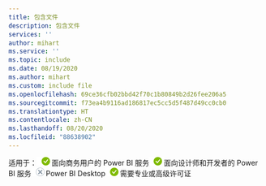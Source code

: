 ```yaml
---
title: 包含文件
description: 包含文件
services: ''
author: mihart
ms.service: ''
ms.topic: include
ms.date: 08/19/2020
ms.author: mihart
ms.custom: include file
ms.openlocfilehash: 69ce36cfb02bbd42f70c1b80849b2d26fee206a5
ms.sourcegitcommit: f73ea4b9116ad186817ec5cc5d5f487d49cc0cb0
ms.translationtype: HT
ms.contentlocale: zh-CN
ms.lasthandoff: 08/20/2020
ms.locfileid: "88638902"
---
```

<Token>适用于：![是](media/yes.png)面向商务用户的 Power BI 服务![是](media/yes.png)面向设计师和开发者的 Power BI 服务![否](media/no.png)Power BI Desktop![是](media/yes.png)需要专业或高级许可证</Token>